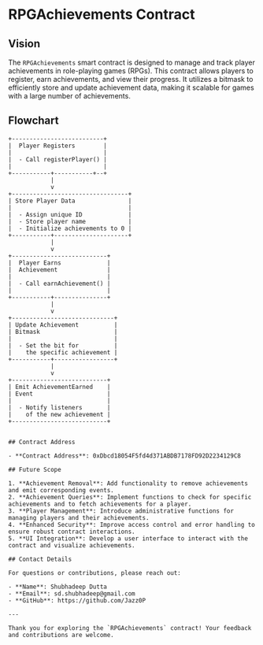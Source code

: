# RPGAchievements Contract

## Vision

The `RPGAchievements` smart contract is designed to manage and track player achievements in role-playing games (RPGs). This contract allows players to register, earn achievements, and view their progress. It utilizes a bitmask to efficiently store and update achievement data, making it scalable for games with a large number of achievements.

## Flowchart

```plaintext
+--------------------------+
|  Player Registers        |
|                          |
|  - Call registerPlayer() |
|                          |
+-----------+-----------+--+
            |
            v
+---------------------------------+
| Store Player Data               |
|                                 |
|  - Assign unique ID             |
|  - Store player name            |
|  - Initialize achievements to 0 |
+-----------+---------------------+
            |
            v
+---------------------------+
|  Player Earns             |
|  Achievement              |
|                           |
|  - Call earnAchievement() |
|                           |
+-----------+---------------+
            |
            v
+-----------------------------+
| Update Achievement          |
| Bitmask                     |
|                             |
|  - Set the bit for          |
|    the specific achievement |
+-----------+-----------------+
            |
            v
+---------------------------+
| Emit AchievementEarned    |
| Event                     |
|                           |
|  - Notify listeners       |
|    of the new achievement |
+---------------------------+


## Contract Address

- **Contract Address**: 0xDbcd18054F5fd4d371ABDB7178FD92D2234129C8

## Future Scope

1. **Achievement Removal**: Add functionality to remove achievements and emit corresponding events.
2. **Achievement Queries**: Implement functions to check for specific achievements and to fetch achievements for a player.
3. **Player Management**: Introduce administrative functions for managing players and their achievements.
4. **Enhanced Security**: Improve access control and error handling to ensure robust contract interactions.
5. **UI Integration**: Develop a user interface to interact with the contract and visualize achievements.

## Contact Details

For questions or contributions, please reach out:

- **Name**: Shubhadeep Dutta
- **Email**: sd.shubhadeep@gmail.com
- **GitHub**: https://github.com/Jazz0P

---

Thank you for exploring the `RPGAchievements` contract! Your feedback and contributions are welcome.
